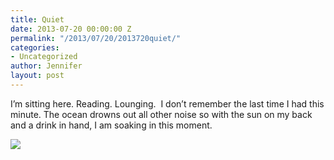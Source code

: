 ```yaml
---
title: Quiet
date: 2013-07-20 00:00:00 Z
permalink: "/2013/07/20/2013720quiet/"
categories:
- Uncategorized
author: Jennifer
layout: post
---
```


I&#8217;m sitting here. Reading. Lounging.&nbsp; I don&#8217;t remember the last time I had this minute. The ocean drowns out all other noise so with the sun on my back and a drink in hand, I am soaking in this moment.

![](/teamelam/assets/images/Quiet/iphone-20130720184444-0.jpg)
